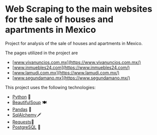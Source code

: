 # Web Scraping to the main websites for the sale of houses and apartments in Mexico

Project for analysis of the sale of houses and apartments in Mexico.

The pages utilized in the project are
- [www.vivanuncios.com.mx](https://www.vivanuncios.com.mx/)
- [www.inmuebles24.com](https://www.inmuebles24.com/)
- [www.lamudi.com.mx](https://www.lamudi.com.mx/)
- [www.segundamano.mx](https://www.segundamano.mx/)
  
This project uses the following technologies:
- [Python](https://www.python.org/) 🐍
- [BeautifulSoup](https://www.crummy.com/software/BeautifulSoup/) 🍽️
- [Pandas](https://pandas.pydata.org/) 🐼
- [SqlAlchemy](https://www.sqlalchemy.org/)🗡️
- [Requests](https://requests.readthedocs.io/)🐉
- [PostgreSQL](https://www.postgresql.org/) 🐘

